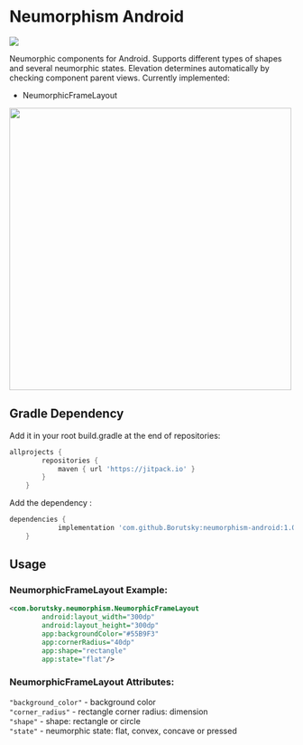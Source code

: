 # Neumorphism Android
[![](https://jitpack.io/v/Borutsky/neumorphism-android.svg)](https://jitpack.io/#Borutsky/neumorphism-android)

Neumorphic components for Android. Supports different types of shapes and several neumorphic states.
Elevation determines automatically by checking component parent views. Currently implemented:

- NeumorphicFrameLayout

<img src="" height="500">

## Gradle Dependency

Add it in your root build.gradle at the end of repositories:
```groovy
allprojects {
		repositories {
			maven { url 'https://jitpack.io' }
		}
	}
```
Add the dependency :
```groovy
dependencies {
	        implementation 'com.github.Borutsky:neumorphism-android:1.0.0-alpha'
	}
```

## Usage

### NeumorphicFrameLayout Example:

```xml
<com.borutsky.neumorphism.NeumorphicFrameLayout
        android:layout_width="300dp"
        android:layout_height="300dp"
        app:backgroundColor="#55B9F3"
        app:cornerRadius="40dp"
        app:shape="rectangle"
        app:state="flat"/>
```

### NeumorphicFrameLayout Attributes:
```"background_color"``` -  background color <br>
```"corner_radius"``` -  rectangle corner radius: dimension <br>
```"shape"``` -  shape: rectangle or circle <br>
```"state"``` -  neumorphic state: flat, convex, concave or pressed <br>